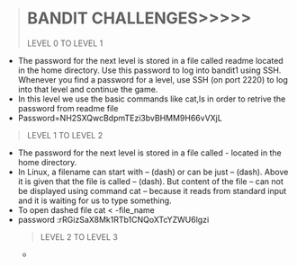 > # BANDIT CHALLENGES>>>>>
  > LEVEL 0 TO LEVEL 1
 *    The password for the next level is stored in a file called readme located in the home directory.
      Use this password to log into bandit1 using SSH.
      Whenever you find a password for a level, use SSH (on port 2220) to log into that level and continue the game.
 * In this level we use the basic commands like cat,ls in order to retrive the password from readme file
 * Password=NH2SXQwcBdpmTEzi3bvBHMM9H66vVXjL
  > LEVEL 1 TO LEVEL 2
 * The password for the next level is stored in a file called - located in the home directory.
 * In Linux, a filename can start with – (dash) or can be just – (dash). Above it is given that the file is called – (dash).
   But content of the file – can not be displayed using command cat – because it reads from standard input and it is waiting for us to type something.
 * To open dashed file cat < -file_name
 * password  :rRGizSaX8Mk1RTb1CNQoXTcYZWU6lgzi
   > LEVEL 2 TO LEVEL 3
   *




   
   
   
   

